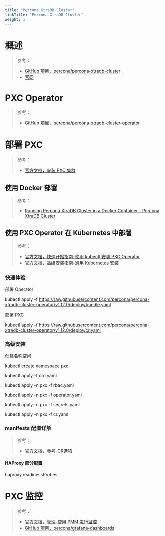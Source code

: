 ```yaml
---
title: "Percona XtraDB Cluster"
linkTitle: "Percona XtraDB Cluster"
weight: 1
---
```


# 概述

> 参考：
> - [GitHub 项目，percona/percona-xtradb-cluster](https://github.com/percona/percona-xtradb-cluster)
> - [官网](https://www.percona.com/software/mysql-database/percona-xtradb-cluster)

# PXC Operator

> 参考：
> - [GitHub 项目，percona/percona-xtradb-cluster-operator](https://github.com/percona/percona-xtradb-cluster-operator)


# 部署 PXC

> 参考：
> - [官方文档，安装 PXC 集群](https://docs.percona.com/percona-xtradb-cluster/latest/install/index.html)


## 使用 Docker 部署

> 参考：
> - [Running Percona XtraDB Cluster in a Docker Container - Percona XtraDB Cluster](https://docs.percona.com/percona-xtradb-cluster/8.0/install/docker.html#docker)


## 使用 PXC Operator 在 Kubernetes 中部署

> 参考：
> - [官方文档，快速开始指南-使用 kubectl 安装 PXC Operator](https://docs.percona.com/percona-operator-for-mysql/pxc/kubectl.html)
> - [官方文档，高级安装指南-通用 Kubernetes 安装](https://docs.percona.com/percona-operator-for-mysql/pxc/kubernetes.html)

### 快速体验

部署 Operator

kubectl apply -f https://raw.githubusercontent.com/percona/percona-xtradb-cluster-operator/v1.12.0/deploy/bundle.yaml

部署 PXC

kubectl apply -f https://raw.githubusercontent.com/percona/percona-xtradb-cluster-operator/v1.12.0/deploy/cr.yaml

### 高级安装

创建名称空间

kubectl create namespace pxc

kubectl apply -f crd.yaml

kubectl apply -n pxc -f rbac.yaml

kubectl apply -n pxc -f operator.yaml

kubectl apply -n pxc -f secrets.yaml

kubectl apply -n pxc -f cr.yaml

### manifests 配置详解

> 参考：
> - [官方文档，参考-CR选项](https://docs.percona.com/percona-operator-for-mysql/pxc/operator.html)

#### HAProxy 部分配置

haproxy.readinessProbes

# PXC 监控

> 参考：
> - [官方文档，管理-使用 PMM 进行监控](https://docs.percona.com/percona-operator-for-mysql/pxc/monitoring.html)
> - [GitHub 项目，percona/grafana-dashboards](https://github.com/percona/grafana-dashboards)

